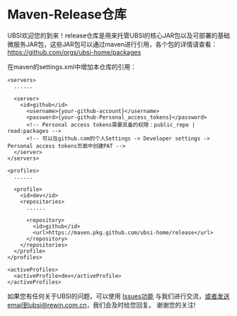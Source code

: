 # Maven-Release仓库

UBSI欢迎您的到来！release仓库是用来托管UBSI的核心JAR包以及可部署的基础微服务JAR包，这些JAR包可以通过maven进行引用，各个包的详情请查看：https://github.com/orgs/ubsi-home/packages

在maven的settings.xml中增加本仓库的引用：
```
<servers>
  ......

  <server>
    <id>github</id>
      <username>{your-github-account}</username>
      <password>{your-github-Personal_access_tokens}</password>
      <!-- Personal access tokens需要具备的权限：public_repo | read:packages -->
      <!-- 可以在github.com的个人Settings -> Developer settings -> Personal access tokens页面中创建PAT -->
  </server>
</servers>

<profiles>
  ......

  <profile>
    <id>dev</id>
    <repositories>
      ......
      
      <repository>
        <id>github</id>
        <url>https://maven.pkg.github.com/ubsi-home/release</url>
      </repository>
    </repositories>
  </profile>
</profiles>

<activeProfiles>
  <activeProfile>dev</activeProfile>
</activeProfiles>
```
如果您有任何关于UBSI的问题，可以使用 [Issues功能](https://github.com/ubsi-home/release/issues) 与我们进行交流，或者发送email到ubsi@rewin.com.cn，我们会及时给您回复。
谢谢您的关注! 
